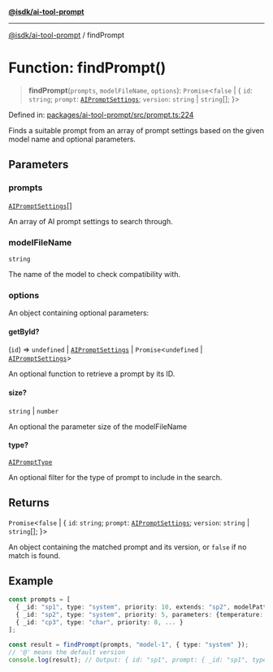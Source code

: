 [**@isdk/ai-tool-prompt**](../README.md)

***

[@isdk/ai-tool-prompt](../globals.md) / findPrompt

# Function: findPrompt()

> **findPrompt**(`prompts`, `modelFileName`, `options`): `Promise`\<`false` \| \{ `id`: `string`; `prompt`: [`AIPromptSettings`](../interfaces/AIPromptSettings.md); `version`: `string` \| `string`[]; \}\>

Defined in: [packages/ai-tool-prompt/src/prompt.ts:224](https://github.com/isdk/ai-tool-prompt.js/blob/05afa5dec5217dc3ff89bf08e601fc3699c3ca59/src/prompt.ts#L224)

Finds a suitable prompt from an array of prompt settings based on the given model name and optional parameters.

## Parameters

### prompts

[`AIPromptSettings`](../interfaces/AIPromptSettings.md)[]

An array of AI prompt settings to search through.

### modelFileName

`string`

The name of the model to check compatibility with.

### options

An object containing optional parameters:

#### getById?

(`id`) => `undefined` \| [`AIPromptSettings`](../interfaces/AIPromptSettings.md) \| `Promise`\<`undefined` \| [`AIPromptSettings`](../interfaces/AIPromptSettings.md)\>

An optional function to retrieve a prompt by its ID.

#### size?

`string` \| `number`

An optional the parameter size of the modelFileName

#### type?

[`AIPromptType`](../type-aliases/AIPromptType.md)

An optional filter for the type of prompt to include in the search.

## Returns

`Promise`\<`false` \| \{ `id`: `string`; `prompt`: [`AIPromptSettings`](../interfaces/AIPromptSettings.md); `version`: `string` \| `string`[]; \}\>

An object containing the matched prompt and its version, or `false` if no match is found.

## Example

```ts
const prompts = [
  { _id: "sp1", type: "system", priority: 10, extends: "sp2", modelPattern: /^model-\d+/, ... },
  { _id: "sp2", type: "system", priority: 5, parameters: {temperature: 0.8}, ... },
  { _id: "cp3", type: "char", priority: 8, ... }
];

const result = findPrompt(prompts, "model-1", { type: "system" });
// '@' means the default version
console.log(result); // Output: { id: "sp1", prompt: { _id: "sp1", type: "system", parameters: {temperature: 0.8}, ... }, version: '@' }
```
